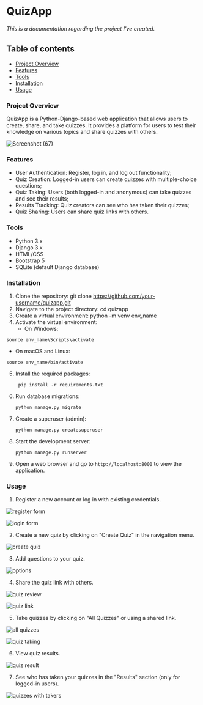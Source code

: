 # QuizApp
###### This is a documentation regarding the project I've created.

## Table of contents

 - [Project Overview](#project-overview)
 - [Features](#features)
 - [Tools](#tools)
 - [Installation](#installation)
 - [Usage](#usage)


### Project Overview

QuizApp is a Python-Django-based web application that allows users to create, share, and take quizzes. It provides a platform for users to test their knowledge on various topics and share quizzes with others.

![Screenshot (67)](https://github.com/user-attachments/assets/75275698-61dd-40df-852e-200039bd579a)


### Features

- User Authentication: Register, log in, and log out functionality;
- Quiz Creation: Logged-in users can create quizzes with multiple-choice questions;
- Quiz Taking: Users (both logged-in and anonymous) can take quizzes and see their results;
- Results Tracking: Quiz creators can see who has taken their quizzes;
- Quiz Sharing: Users can share quiz links with others.

### Tools

- Python 3.x
- Django 3.x
- HTML/CSS
- Bootstrap 5
- SQLite (default Django database)

### Installation

1. Clone the repository: git clone https://github.com/your-username/quizapp.git
2. Navigate to the project directory: cd quizapp
3. Create a virtual environment: python -m venv env_name
4. Activate the virtual environment:
   - On Windows:
  
  ```
  source env_name\Scripts\activate
  ```
   - On macOS and Linux:

  ```
  source env_name/bin/activate
  ```

5. Install the required packages:
   ```
    pip install -r requirements.txt
   ```
6. Run database migrations:
   ```
   python manage.py migrate
   ```
7. Create a superuser (admin):
   ```
   python manage.py createsuperuser
   ```
8. Start the development server:
   ```
   python manage.py runserver
   ```
9. Open a web browser and go to `http://localhost:8000` to view the application.

### Usage

1. Register a new account or log in with existing credentials.
   
![register form](https://github.com/user-attachments/assets/37153344-de10-477d-a468-4c22b250aad2)

![login form](https://github.com/user-attachments/assets/4ad1d72a-24d9-4cd4-ac8f-92979ee7d410)


2. Create a new quiz by clicking on "Create Quiz" in the navigation menu.

![create quiz](https://github.com/user-attachments/assets/2828cec5-accf-47c2-a4cf-7068215265ce)


3. Add questions to your quiz.

![options ](https://github.com/user-attachments/assets/cd884a38-3f8f-49d7-b9f0-a0561504a79e)

4. Share the quiz link with others.

![quiz review](https://github.com/user-attachments/assets/f848cf2d-d51f-463d-a2b1-db80a6711b57)

![quiz link](https://github.com/user-attachments/assets/8dc791c2-c6a7-497e-bb58-13d6d2995684)

   
5. Take quizzes by clicking on "All Quizzes" or using a shared link.


![all quizzes](https://github.com/user-attachments/assets/de3ee2fc-1196-4bd3-a229-e1d1ad456c60)

![quiz taking](https://github.com/user-attachments/assets/4c5596b5-55d4-4e37-9aaa-2512e399e96a)


6. View quiz results.

![quiz result](https://github.com/user-attachments/assets/f6e9e74d-0bb5-4829-a336-5408c5856145)

   
7. See who has taken your quizzes in the "Results" section (only for logged-in users).


![quizzes with takers](https://github.com/user-attachments/assets/c2fb97b4-3b4d-4e53-95dd-2c59432d1a94)



